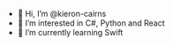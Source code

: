 - 👋 Hi, I’m @kieron-cairns
- 👀 I’m interested in C#, Python and React
- 🌱 I’m currently learning Swift

<!---
kieron-cairns/kieron-cairns is a ✨ special ✨ repository because its `README.md` (this file) appears on your GitHub profile.
You can click the Preview link to take a look at your changes.
--->

